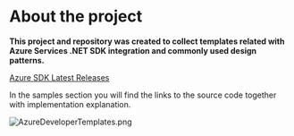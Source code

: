 # About the project

**This project and repository was created to collect templates related with Azure Services .NET SDK integration and commonly used design patterns.**

[Azure SDK Latest Releases](https://azure.github.io/azure-sdk/releases/latest/dotnet.html)

In the samples section you will find the links to the source code together with implementation explanation.


![AzureDeveloperTemplates.png](https://github.com/Daniel-Krzyczkowski/AzureDeveloperTemplates/blob/master/images/AzureDeveloperTemplates.png?raw=true)